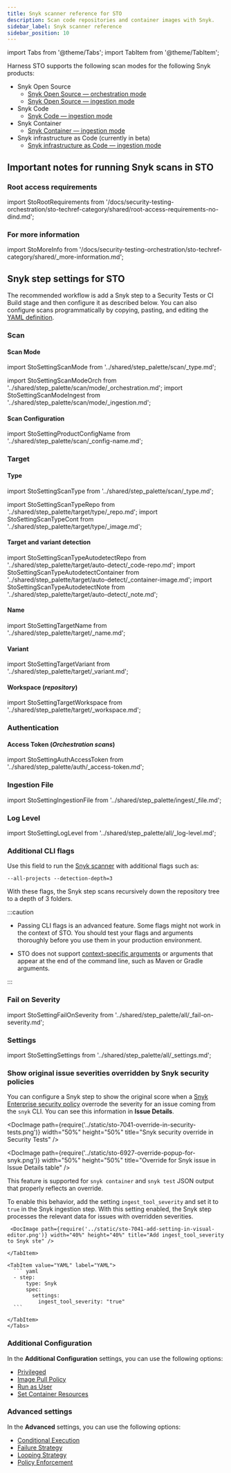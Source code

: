 ```yaml
---
title: Snyk scanner reference for STO
description: Scan code repositories and container images with Snyk.
sidebar_label: Snyk scanner reference
sidebar_position: 10
---
```


import Tabs from '@theme/Tabs';
import TabItem from '@theme/TabItem';


Harness STO supports the following scan modes for the following Snyk products:
- Snyk Open Source
  - [Snyk Open Source — orchestration mode](./snyk-scans.md#snyk-open-source-orchestration-example)
  - [Snyk Open Source — ingestion mode](./snyk-scans.md#snyk-open-source-ingestion-example)
- Snyk Code 
  - [Snyk Code — ingestion mode](snyk-scans.md#snyk-code-ingestion-example)
- Snyk Container
  - [Snyk Container — ingestion mode](./snyk-scans.md#snyk-container-ingestion-example)
- Snyk infrastructure as Code (currently in beta)
  - [Snyk infrastructure as Code — ingestion mode](./snyk-scans.md#snyk-infrastructure-as-code-ingestion-example)


## Important notes for running Snyk scans in STO

<!--

You can configure the Snyk step to [show the original CVSS score](#show-the-original-cvss-score-when-snyk-overrode-it) when a Snyk security policy overrode the score for an issue. 

-->

### Root access requirements 

import StoRootRequirements from '/docs/security-testing-orchestration/sto-techref-category/shared/root-access-requirements-no-dind.md';

<StoRootRequirements />


### For more information


import StoMoreInfo from '/docs/security-testing-orchestration/sto-techref-category/shared/_more-information.md';


<StoMoreInfo />


## Snyk step settings for STO

The recommended workflow is add a Snyk step to a Security Tests or CI Build stage and then configure it as described below. You can also configure scans programmatically by copying, pasting, and editing the [YAML definition](#yaml-configuration). 


### Scan


<a name="scan-mode"></a>

#### Scan Mode


import StoSettingScanMode from '../shared/step_palette/scan/_type.md';

import StoSettingScanModeOrch  from '../shared/step_palette/scan/mode/_orchestration.md';
import StoSettingScanModeIngest from '../shared/step_palette/scan/mode/_ingestion.md';


<!-- StoSettingScanMode / -->
<StoSettingScanModeOrch />
<StoSettingScanModeIngest />

#### Scan Configuration


import StoSettingProductConfigName from '../shared/step_palette/scan/_config-name.md';


<StoSettingProductConfigName />


### Target

<a name="target-type"></a>

#### Type

import StoSettingScanType from '../shared/step_palette/scan/_type.md';

import StoSettingScanTypeRepo from '../shared/step_palette/target/type/_repo.md';
import StoSettingScanTypeCont from '../shared/step_palette/target/type/_image.md';


<a name="scan-type"></a>
<StoSettingScanType />
<StoSettingScanTypeRepo />
<StoSettingScanTypeCont />

#### Target and variant detection 

import StoSettingScanTypeAutodetectRepo from '../shared/step_palette/target/auto-detect/_code-repo.md';
import StoSettingScanTypeAutodetectContainer from '../shared/step_palette/target/auto-detect/_container-image.md';
import StoSettingScanTypeAutodetectNote from '../shared/step_palette/target/auto-detect/_note.md';

<StoSettingScanTypeAutodetectRepo/>
<StoSettingScanTypeAutodetectContainer/>
<StoSettingScanTypeAutodetectNote/>


#### Name 

import StoSettingTargetName from '../shared/step_palette/target/_name.md';

<StoSettingTargetName />

<a name="target-variant"></a>

#### Variant


import StoSettingTargetVariant from '../shared/step_palette/target/_variant.md';



<StoSettingTargetVariant  />

#### Workspace (_repository_)


import StoSettingTargetWorkspace from '../shared/step_palette/target/_workspace.md';



<StoSettingTargetWorkspace  />


### Authentication


#### Access Token (_Orchestration scans_)

import StoSettingAuthAccessToken from '../shared/step_palette/auth/_access-token.md';

<StoSettingAuthAccessToken />


### Ingestion File

import StoSettingIngestionFile from '../shared/step_palette/ingest/_file.md';

<StoSettingIngestionFile  />

### Log Level

import StoSettingLogLevel from '../shared/step_palette/all/_log-level.md';

<StoSettingLogLevel />


### Additional CLI flags

<!-- https://harness.atlassian.net/browse/STO-6983 -->
<!-- https://harness.atlassian.net/browse/STO-7003 -->

Use this field to run the [Snyk scanner](https://docs.snyk.io/snyk-cli/cli-commands-and-options-summary) with additional flags such as:

`--all-projects --detection-depth=3`

With these flags, the Snyk step scans recursively down the repository tree to a depth of 3 folders. 

:::caution

- Passing CLI flags is an advanced feature. Some flags might not work in the context of STO. You should test your flags and arguments thoroughly before you use them in your production environment.  

- STO does not support [context-specific arguments](https://docs.snyk.io/snyk-cli/cli-commands-and-options-summary#less-than-context-specific_options-greater-than) or arguments that appear at the end of the command line, such as Maven or Gradle arguments.

:::


### Fail on Severity

import StoSettingFailOnSeverity from '../shared/step_palette/all/_fail-on-severity.md';

<StoSettingFailOnSeverity />

### Settings

import StoSettingSettings from '../shared/step_palette/all/_settings.md';

<StoSettingSettings />


### Show original issue severities overridden by Snyk security policies 

You can configure a Snyk step to show the original score when a [Snyk Enterprise security policy](https://docs.snyk.io/enterprise-configuration/policies/security-policies) overrode the severity for an issue coming from the `snyk` CLI. You can see this information in **Issue Details**.   

<DocImage path={require('../static/sto-7041-override-in-security-tests.png')} width="50%" height="50%" title="Snyk security override in Security Tests" />

<DocImage path={require('../static/sto-6927-override-popup-for-snyk.png')} width="50%" height="50%" title="Override for Snyk issue in Issue Details table" />

This feature is supported for `snyk container` and `snyk test` JSON output that properly reflects an override.
  
To enable this behavior, add the setting `ingest_tool_severity` and set it to `true` in the Snyk ingestion step. With this setting enabled, the Snyk step processes the relevant data for issues with overridden severities. 

  <Tabs>
     <TabItem value="Visual" label="Visual" default>

     <DocImage path={require('../static/sto-7041-add-setting-in-visual-editor.png')} width="40%" height="40%" title="Add ingest_tool_severity to Snyk ste" />

    </TabItem>
  
    <TabItem value="YAML" label="YAML">
      ``` yaml
      - step:
          type: Snyk
          spec:
            settings:
              ingest_tool_severity: "true"
      ```

    </TabItem>
    </Tabs>


### Additional Configuration

In the **Additional Configuration** settings, you can use the following options:

* [Privileged](/docs/continuous-integration/use-ci/manage-dependencies/background-step-settings#privileged)
* [Image Pull Policy](/docs/continuous-integration/use-ci/manage-dependencies/background-step-settings#image-pull-policy)
* [Run as User](/docs/continuous-integration/use-ci/manage-dependencies/background-step-settings#run-as-user)
* [Set Container Resources](/docs/continuous-integration/use-ci/manage-dependencies/background-step-settings#set-container-resources)


### Advanced settings

In the **Advanced** settings, you can use the following options:

* [Conditional Execution](/docs/platform/pipelines/step-skip-condition-settings)
* [Failure Strategy](/docs/platform/pipelines/failure-handling/define-a-failure-strategy-on-stages-and-steps)
* [Looping Strategy](/docs/platform/pipelines/looping-strategies/looping-strategies-matrix-repeat-and-parallelism)
* [Policy Enforcement](/docs/platform/governance/policy-as-code/harness-governance-overview)

<!-- STO-7187 remove legacy configs for scanners with step palettes

## Security step settings for Snyk scans in STO (legacy)

:::note
You can set up Snyk scans using a Security step, but this is a legacy functionality. Harness recommends that you use a [Snyk step](#snyk-step-settings-for-sto) instead.
:::

#### Target and variant


import StoLegacyTargetAndVariant  from '../shared/legacy/_sto-ref-legacy-target-and-variant.md';


<StoLegacyTargetAndVariant />

#### Snyk scan settings

* `product_name` = `snyk`:
* [`scan_type`](/docs/security-testing-orchestration/sto-techref-category/security-step-settings-reference#scanner-categories) : `containerImage` or `repository`
* [`policy_type`](/docs/security-testing-orchestration/sto-techref-category/security-step-settings-reference#data-ingestion-methods)
	+ accepted value for `containerImage`: `ingestionOnly`
	+ accepted values for `repository`: `orchestratedScan`, `ingestionOnly`
* `product_access_token`
* `product_config_name` : `default`
* `snyk_api` :  URL to the Snyk instance, if you're using an on-prem installation.
* `fail_on_severity` - See [Fail on Severity](#fail-on-severity).

#### Container scan settings


import StoLegacyContainer from '../shared/legacy/_sto-ref-legacy-container.md';


<StoLegacyContainer />

#### Ingestion file


import StoLegacyIngest from '../shared/legacy/_sto-ref-legacy-ingest.md';


<StoLegacyIngest />

-->
